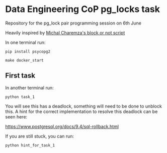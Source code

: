 # Data Engineering CoP pg_locks task
Repository for the pg_lock pair programming session on 6th June

Heavily inspired by [Michal Charemza's block or not script](https://gist.github.com/michalc/d5da003fdbc673cb6b0dfd82cd4d4c2a)

In one terminal run:
```
pip install psycopg2

make docker_start
```

## First task
In another terminal run:
```
python task_1
```

You will see this has a deadlock, something will need to be done to unblock this. A hint for the correct implementation to resolve this deadlock can be seen here:

https://www.postgresql.org/docs/9.4/sql-rollback.html

If you are still stuck, you can run:
```
python hint_for_task_1
```